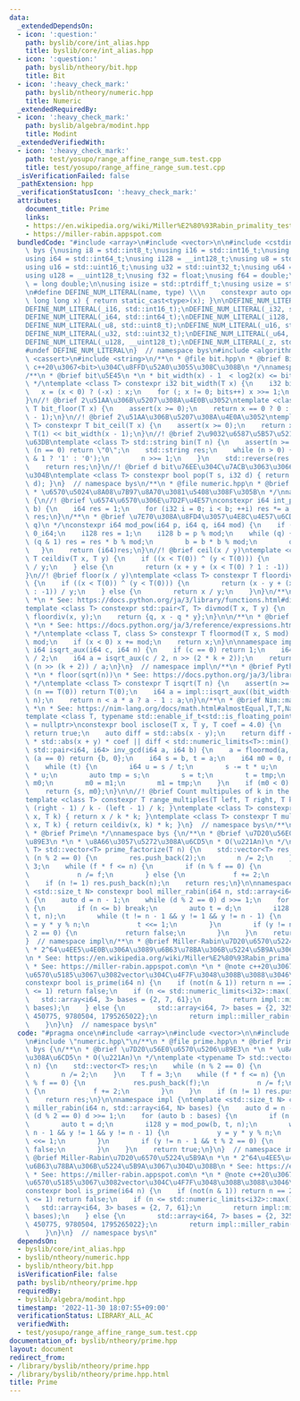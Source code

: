 ```yaml
---
data:
  _extendedDependsOn:
  - icon: ':question:'
    path: byslib/core/int_alias.hpp
    title: byslib/core/int_alias.hpp
  - icon: ':question:'
    path: byslib/ntheory/bit.hpp
    title: Bit
  - icon: ':heavy_check_mark:'
    path: byslib/ntheory/numeric.hpp
    title: Numeric
  _extendedRequiredBy:
  - icon: ':heavy_check_mark:'
    path: byslib/algebra/modint.hpp
    title: Modint
  _extendedVerifiedWith:
  - icon: ':heavy_check_mark:'
    path: test/yosupo/range_affine_range_sum.test.cpp
    title: test/yosupo/range_affine_range_sum.test.cpp
  _isVerificationFailed: false
  _pathExtension: hpp
  _verificationStatusIcon: ':heavy_check_mark:'
  attributes:
    document_title: Prime
    links:
    - https://en.wikipedia.org/wiki/Miller%E2%80%93Rabin_primality_test
    - https://miller-rabin.appspot.com
  bundledCode: "#include <array>\n#include <vector>\n\n#include <cstdint>\nnamespace\
    \ bys {\nusing i8 = std::int8_t;\nusing i16 = std::int16_t;\nusing i32 = std::int32_t;\n\
    using i64 = std::int64_t;\nusing i128 = __int128_t;\nusing u8 = std::uint8_t;\n\
    using u16 = std::uint16_t;\nusing u32 = std::uint32_t;\nusing u64 = std::uint64_t;\n\
    using u128 = __uint128_t;\nusing f32 = float;\nusing f64 = double;\nusing f128\
    \ = long double;\n\nusing isize = std::ptrdiff_t;\nusing usize = std::size_t;\n\
    \n#define DEFINE_NUM_LITERAL(name, type) \\\n    constexpr auto operator\"\" name(unsigned\
    \ long long x) { return static_cast<type>(x); }\n\nDEFINE_NUM_LITERAL(_i8, std::int8_t);\n\
    DEFINE_NUM_LITERAL(_i16, std::int16_t);\nDEFINE_NUM_LITERAL(_i32, std::int32_t);\n\
    DEFINE_NUM_LITERAL(_i64, std::int64_t);\nDEFINE_NUM_LITERAL(_i128, __int128_t);\n\
    DEFINE_NUM_LITERAL(_u8, std::uint8_t);\nDEFINE_NUM_LITERAL(_u16, std::uint16_t);\n\
    DEFINE_NUM_LITERAL(_u32, std::uint32_t);\nDEFINE_NUM_LITERAL(_u64, std::uint64_t);\n\
    DEFINE_NUM_LITERAL(_u128, __uint128_t);\nDEFINE_NUM_LITERAL(_z, std::size_t);\n\
    #undef DEFINE_NUM_LITERAL\n}  // namespace bys\n#include <algorithm>\n#include\
    \ <cassert>\n#include <string>\n/**\n * @file bit.hpp\n * @brief Bit\n * @note\
    \ c++20\u3067<bit>\u304C\u8FFD\u52A0\u3055\u308C\u308B\n */\nnamespace bys {\n\
    /**\n * @brief bit\u5E45\n *\n * bit_width(x) - 1  < log2(x) <= bit_width(x)\n\
    \ */\ntemplate <class T> constexpr i32 bit_width(T x) {\n    i32 bits = 0;\n \
    \   x = (x < 0) ? (-x) : x;\n    for (; x != 0; bits++) x >>= 1;\n    return bits;\n\
    }\n//! @brief 2\u51AA\u306B\u5207\u308A\u4E0B\u3052\ntemplate <class T> constexpr\
    \ T bit_floor(T x) {\n    assert(x >= 0);\n    return x == 0 ? 0 : T(1) << (bit_width(x)\
    \ - 1);\n}\n//! @brief 2\u51AA\u306B\u5207\u308A\u4E0A\u3052\ntemplate <class\
    \ T> constexpr T bit_ceil(T x) {\n    assert(x >= 0);\n    return x == 0 ? 1 :\
    \ T(1) << bit_width(x - 1);\n}\n//! @brief 2\u9032\u6587\u5B57\u5217\u306B\u5909\
    \u63DB\ntemplate <class T> std::string bin(T n) {\n    assert(n >= 0);\n    if\
    \ (n == 0) return \"0\";\n    std::string res;\n    while (n > 0) {\n        res.push_back(n\
    \ & 1 ? '1' : '0');\n        n >>= 1;\n    }\n    std::reverse(res.begin(), res.end());\n\
    \    return res;\n}\n//! @brief d bit\u76EE\u304C\u7ACB\u3063\u3066\u3044\u308B\
    \u304B\ntemplate <class T> constexpr bool pop(T s, i32 d) { return s & (T(1) <<\
    \ d); }\n}  // namespace bys\n/**\n * @file numeric.hpp\n * @brief Numeric\n *\n\
    \ * \u6570\u5024\u8A08\u7B97\u8A70\u3081\u5408\u308F\u305B\n */\nnamespace bys\
    \ {\n//! @brief \u6574\u6570\u306E\u7D2F\u4E57\nconstexpr i64 int_pow(i32 a, i32\
    \ b) {\n    i64 res = 1;\n    for (i32 i = 0; i < b; ++i) res *= a;\n    return\
    \ res;\n}\n/**\n * @brief \u7E70\u308A\u8FD4\u3057\u4E8C\u4E57\u6CD5\n *\n * O(log\
    \ q)\n */\nconstexpr i64 mod_pow(i64 p, i64 q, i64 mod) {\n    if (mod == 1) return\
    \ 0_i64;\n    i128 res = 1;\n    i128 b = p % mod;\n    while (q) {\n        if\
    \ (q & 1) res = res * b % mod;\n        b = b * b % mod;\n        q >>= 1;\n \
    \   }\n    return (i64)res;\n}\n//! @brief ceil(x / y)\ntemplate <class T> constexpr\
    \ T ceildiv(T x, T y) {\n    if ((x < T(0)) ^ (y < T(0))) {\n        return x\
    \ / y;\n    } else {\n        return (x + y + (x < T(0) ? 1 : -1)) / y;\n    }\n\
    }\n//! @brief floor(x / y)\ntemplate <class T> constexpr T floordiv(T x, T y)\
    \ {\n    if ((x < T(0)) ^ (y < T(0))) {\n        return (x - y + (x < T(0) ? 1\
    \ : -1)) / y;\n    } else {\n        return x / y;\n    }\n}\n/**\n * @brief Python::divmod\n\
    \ *\n * See: https://docs.python.org/ja/3/library/functions.html#divmod\n */\n\
    template <class T> constexpr std::pair<T, T> divmod(T x, T y) {\n    auto q =\
    \ floordiv(x, y);\n    return {q, x - q * y};\n}\n\n/**\n * @brief Python::%\n\
    \ *\n * See: https://docs.python.org/ja/3/reference/expressions.html#index-68\n\
    \ */\ntemplate <class T, class S> constexpr T floormod(T x, S mod) {\n    x %=\
    \ mod;\n    if (x < 0) x += mod;\n    return x;\n}\n\nnamespace impl {\nconstexpr\
    \ i64 isqrt_aux(i64 c, i64 n) {\n    if (c == 0) return 1;\n    i64 k = (c - 1)\
    \ / 2;\n    i64 a = isqrt_aux(c / 2, n >> (2 * k + 2));\n    return (a << k) +\
    \ (n >> (k + 2)) / a;\n}\n}  // namespace impl\n/**\n * @brief Python::math.isqrt\n\
    \ *\n * floor(sqrt(n))\n * See: https://docs.python.org/ja/3/library/math.html#math.isqrt\n\
    \ */\ntemplate <class T> constexpr T isqrt(T n) {\n    assert(n >= 0);\n    if\
    \ (n == T(0)) return T(0);\n    i64 a = impl::isqrt_aux((bit_width(n) - 1) / 2,\
    \ n);\n    return n < a * a ? a - 1 : a;\n}\n/**\n * @brief Nim::math::almostEqual\n\
    \ *\n * See: https://nim-lang.org/docs/math.html#almostEqual,T,T,Natural\n */\n\
    template <class T, typename std::enable_if_t<std::is_floating_point_v<T>, std::nullptr_t>\
    \ = nullptr>\nconstexpr bool isclose(T x, T y, T coef = 4.0) {\n    if (x == y)\
    \ return true;\n    auto diff = std::abs(x - y);\n    return diff <= std::numeric_limits<T>::epsilon()\
    \ * std::abs(x + y) * coef || diff < std::numeric_limits<T>::min();\n}\n\nconstexpr\
    \ std::pair<i64, i64> inv_gcd(i64 a, i64 b) {\n    a = floormod(a, b);\n    if\
    \ (a == 0) return {b, 0};\n    i64 s = b, t = a;\n    i64 m0 = 0, m1 = 1;\n\n\
    \    while (t) {\n        i64 u = s / t;\n        s -= t * u;\n        m0 -= m1\
    \ * u;\n        auto tmp = s;\n        s = t;\n        t = tmp;\n        tmp =\
    \ m0;\n        m0 = m1;\n        m1 = tmp;\n    }\n    if (m0 < 0) m0 += b / s;\n\
    \    return {s, m0};\n}\n\n//! @brief Count multipules of k in the [left, right)\n\
    template <class T> constexpr T range_multiples(T left, T right, T k) { return\
    \ (right - 1) / k - (left - 1) / k; }\ntemplate <class T> constexpr T multiple_floor(T\
    \ x, T k) { return x / k * k; }\ntemplate <class T> constexpr T multiple_ceil(T\
    \ x, T k) { return ceildiv(x, k) * k; }\n}  // namespace bys\n/**\n * @file prime.hpp\n\
    \ * @brief Prime\n */\nnamespace bys {\n/**\n * @brief \u7D20\u56E0\u6570\u5206\
    \u89E3\n *\n * \u8A66\u3057\u5272\u308A\u6CD5\n * O(\u221An)\n */\ntemplate <typename\
    \ T> std::vector<T> prime_factorize(T n) {\n    std::vector<T> res;\n    while\
    \ (n % 2 == 0) {\n        res.push_back(2);\n        n /= 2;\n    }\n    T f =\
    \ 3;\n    while (f * f <= n) {\n        if (n % f == 0) {\n            res.push_back(f);\n\
    \            n /= f;\n        } else {\n            f += 2;\n        }\n    }\n\
    \    if (n != 1) res.push_back(n);\n    return res;\n}\n\nnamespace impl {\ntemplate\
    \ <std::size_t N> constexpr bool miller_rabin(i64 n, std::array<i64, N> bases)\
    \ {\n    auto d = n - 1;\n    while (d % 2 == 0) d >>= 1;\n    for (auto b : bases)\
    \ {\n        if (n <= b) break;\n        auto t = d;\n        i128 y = mod_pow(b,\
    \ t, n);\n        while (t != n - 1 && y != 1 && y != n - 1) {\n            y\
    \ = y * y % n;\n            t <<= 1;\n        }\n        if (y != n - 1 && t %\
    \ 2 == 0) {\n            return false;\n        }\n    }\n    return true;\n}\n\
    }  // namespace impl\n/**\n * @brief Miller-Rabin\u7D20\u6570\u5224\u5B9A\n *\n\
    \ * 2^64\u4EE5\u4E0B\u306A\u3089\u6B63\u78BA\u306B\u5224\u5B9A\u3067\u304D\u308B\
    \n * See: https://en.wikipedia.org/wiki/Miller%E2%80%93Rabin_primality_test\n\
    \ * See: https://miller-rabin.appspot.com\n *\n * @note c++20\u3067constexpr\u95A2\
    \u6570\u5185\u3067\u3082vector\u304C\u4F7F\u3048\u308B\u3088\u3046\u306B\n */\n\
    constexpr bool is_prime(i64 n) {\n    if (not(n & 1)) return n == 2;\n    if (n\
    \ <= 1) return false;\n    if (n <= std::numeric_limits<i32>::max()) {\n     \
    \   std::array<i64, 3> bases = {2, 7, 61};\n        return impl::miller_rabin(n,\
    \ bases);\n    } else {\n        std::array<i64, 7> bases = {2, 325, 9375, 28178,\
    \ 450775, 9780504, 1795265022};\n        return impl::miller_rabin(n, bases);\n\
    \    }\n}\n}  // namespace bys\n"
  code: "#pragma once\n#include <array>\n#include <vector>\n\n#include \"../core/int_alias.hpp\"\
    \n#include \"numeric.hpp\"\n/**\n * @file prime.hpp\n * @brief Prime\n */\nnamespace\
    \ bys {\n/**\n * @brief \u7D20\u56E0\u6570\u5206\u89E3\n *\n * \u8A66\u3057\u5272\
    \u308A\u6CD5\n * O(\u221An)\n */\ntemplate <typename T> std::vector<T> prime_factorize(T\
    \ n) {\n    std::vector<T> res;\n    while (n % 2 == 0) {\n        res.push_back(2);\n\
    \        n /= 2;\n    }\n    T f = 3;\n    while (f * f <= n) {\n        if (n\
    \ % f == 0) {\n            res.push_back(f);\n            n /= f;\n        } else\
    \ {\n            f += 2;\n        }\n    }\n    if (n != 1) res.push_back(n);\n\
    \    return res;\n}\n\nnamespace impl {\ntemplate <std::size_t N> constexpr bool\
    \ miller_rabin(i64 n, std::array<i64, N> bases) {\n    auto d = n - 1;\n    while\
    \ (d % 2 == 0) d >>= 1;\n    for (auto b : bases) {\n        if (n <= b) break;\n\
    \        auto t = d;\n        i128 y = mod_pow(b, t, n);\n        while (t !=\
    \ n - 1 && y != 1 && y != n - 1) {\n            y = y * y % n;\n            t\
    \ <<= 1;\n        }\n        if (y != n - 1 && t % 2 == 0) {\n            return\
    \ false;\n        }\n    }\n    return true;\n}\n}  // namespace impl\n/**\n *\
    \ @brief Miller-Rabin\u7D20\u6570\u5224\u5B9A\n *\n * 2^64\u4EE5\u4E0B\u306A\u3089\
    \u6B63\u78BA\u306B\u5224\u5B9A\u3067\u304D\u308B\n * See: https://en.wikipedia.org/wiki/Miller%E2%80%93Rabin_primality_test\n\
    \ * See: https://miller-rabin.appspot.com\n *\n * @note c++20\u3067constexpr\u95A2\
    \u6570\u5185\u3067\u3082vector\u304C\u4F7F\u3048\u308B\u3088\u3046\u306B\n */\n\
    constexpr bool is_prime(i64 n) {\n    if (not(n & 1)) return n == 2;\n    if (n\
    \ <= 1) return false;\n    if (n <= std::numeric_limits<i32>::max()) {\n     \
    \   std::array<i64, 3> bases = {2, 7, 61};\n        return impl::miller_rabin(n,\
    \ bases);\n    } else {\n        std::array<i64, 7> bases = {2, 325, 9375, 28178,\
    \ 450775, 9780504, 1795265022};\n        return impl::miller_rabin(n, bases);\n\
    \    }\n}\n}  // namespace bys\n"
  dependsOn:
  - byslib/core/int_alias.hpp
  - byslib/ntheory/numeric.hpp
  - byslib/ntheory/bit.hpp
  isVerificationFile: false
  path: byslib/ntheory/prime.hpp
  requiredBy:
  - byslib/algebra/modint.hpp
  timestamp: '2022-11-30 18:07:55+09:00'
  verificationStatus: LIBRARY_ALL_AC
  verifiedWith:
  - test/yosupo/range_affine_range_sum.test.cpp
documentation_of: byslib/ntheory/prime.hpp
layout: document
redirect_from:
- /library/byslib/ntheory/prime.hpp
- /library/byslib/ntheory/prime.hpp.html
title: Prime
---
```

